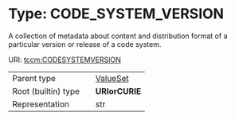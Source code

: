 
# Type: CODE_SYSTEM_VERSION


A collection of metadata about content and distribution format of a particular version or release of a code system.

URI: [tccm:CODESYSTEMVERSION](https://hotecosystem.org/tccm/CODESYSTEMVERSION)

|  |  |  |
| --- | --- | --- |
| Parent type | | [ValueSet](types/ValueSet.md) |
| Root (builtin) type | | **URIorCURIE** |
| Representation | | str |
